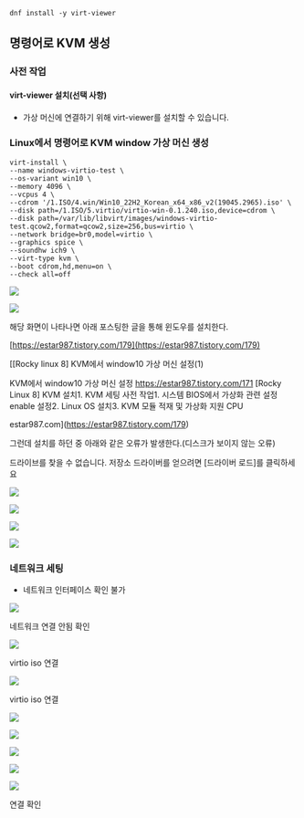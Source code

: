 ```
dnf install -y virt-viewer
```

## 명령어로 KVM 생성

### 사전 작업

#### virt-viewer 설치(선택 사항)

* 가상 머신에 연결하기 위해 virt-viewer를 설치할 수 있습니다.

### Linux에서 명령어로 KVM window 가상 머신 생성

```
virt-install \
--name windows-virtio-test \
--os-variant win10 \
--memory 4096 \
--vcpus 4 \
--cdrom '/1.ISO/4.win/Win10_22H2_Korean_x64_x86_v2(19045.2965).iso' \
--disk path=/1.ISO/5.virtio/virtio-win-0.1.240.iso,device=cdrom \
--disk path=/var/lib/libvirt/images/windows-virtio-test.qcow2,format=qcow2,size=256,bus=virtio \
--network bridge=br0,model=virtio \
--graphics spice \
--soundhw ich9 \
--virt-type kvm \
--boot cdrom,hd,menu=on \
--check all=off
```

![](https://blog.kakaocdn.net/dn/cKXEtM/btsIChqACIU/7fA9JIOwlvKTb6Z4EQ7Prk/img.png)

![](https://blog.kakaocdn.net/dn/I1Fsb/btsIAyUY9yr/b4LcFHesttKtjHlOCR8Ho0/img.png)

해당 화면이 나타나면 아래 포스팅한 글을 통해 윈도우를 설치한다.

[https://estar987.tistory.com/179](https://estar987.tistory.com/179)

[\[Rocky linux 8\] KVM에서 window10 가상 머신 설정(1)

KVM에서 window10 가상 머신 설정 https://estar987.tistory.com/171 \[Rocky Linux 8\] KVM 설치1. KVM 세팅 사전 작업1. 시스템 BIOS에서 가상화 관련 설정 enable 설정2. Linux OS 설치3. KVM 모듈 적재 및 가상화 지원 CPU

estar987.com](https://estar987.tistory.com/179)

그런데 설치를 하던 중 아래와 같은 오류가 발생한다.(디스크가 보이지 않는 오류)

드라이브를 찾을 수 없습니다. 저장소 드라이버를 얻으려면 \[드라이버 로드\]를 클릭하세요

![](https://blog.kakaocdn.net/dn/bXwkWC/btsIDq9d2zC/68uhDMYoKQxgtwxvzfdXh1/img.png)

![](https://blog.kakaocdn.net/dn/bP5rSv/btsIEcPVmx0/eyMZo1FTg2lQ2zF8CxVkkK/img.png)

![](https://blog.kakaocdn.net/dn/B2wxK/btsIBY7n5Du/w3BckKE0gmddTesPjDymu1/img.png)

![](https://blog.kakaocdn.net/dn/X2D5t/btsICwhZ0Sq/LKuP8izk4mx5NBqWJJxF50/img.png)

### 네트워크 세팅

* 네트워크 인터페이스 확인 불가

![](https://blog.kakaocdn.net/dn/bOCvXk/btsIEeGYqQU/kAWHzeOQ9uO7kDiU96jJfK/img.png)

네트워크 연결 안됨 확인

![](https://blog.kakaocdn.net/dn/oU0iy/btsIDUWhi3g/Q6MdGxtvlb7og09ee5gcbk/img.png)

virtio iso 연결

![](https://blog.kakaocdn.net/dn/caAapQ/btsIEb4yBZk/rBOBI8LVVM1DlX2uG0RjpK/img.png)

virtio iso 연결

![](https://blog.kakaocdn.net/dn/bvKFhY/btsICjwuhb2/thbuvVEW94sXFbkpyLZ4YK/img.png)

![](https://blog.kakaocdn.net/dn/c6vQSV/btsIB6c8tyt/wfAte7UjNlz1tDncj9oAYk/img.png)

![](https://blog.kakaocdn.net/dn/cGVGg0/btsIDVgAynU/QJiSCMhTemx4YN9glGXNd0/img.png)

![](https://blog.kakaocdn.net/dn/W4aiO/btsIEdVBSbA/Pxh0ykDWnn7QNZLxBKUvkK/img.png)

![](https://blog.kakaocdn.net/dn/bVIQlt/btsIB7Xnu5J/skDGKXb1rK7sr2OSJdDGe1/img.png)

연결 확인